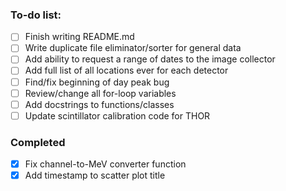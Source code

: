 ### To-do list:
- [ ] Finish writing README.md 
- [ ] Write duplicate file eliminator/sorter for general data
- [ ] Add ability to request a range of dates to the image collector 
- [ ] Add full list of all locations ever for each detector 
- [ ] Find/fix beginning of day peak bug 
- [ ] Review/change all for-loop variables 
- [ ] Add docstrings to functions/classes
- [ ] Update scintillator calibration code for THOR

### Completed
- [x] Fix channel-to-MeV converter function
- [x] Add timestamp to scatter plot title
